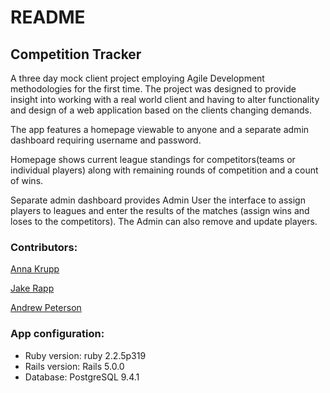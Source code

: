 # README

## Competition Tracker
A three day mock client project employing Agile Development methodologies for the first time. The project was designed to provide insight into working with a real world client and having to alter functionality and design of a web application based on the clients changing demands.

The app features a homepage viewable to anyone and a separate admin dashboard requiring username and password.

  Homepage shows current league standings for competitors(teams or individual players) along with remaining rounds of competition and a count of wins.

  Separate admin dashboard provides Admin User the interface to assign players to leagues and enter the results of the matches (assign wins and loses to the competitors). The Admin can also remove and update players.

### Contributors:
[Anna Krupp](https://github.com/cherchezlafemme)

[Jake Rapp](https://github.com/J-Rapp)

[Andrew Peterson](https://github.com/ajpeterson)


### App configuration:
* Ruby version: ruby 2.2.5p319
* Rails version: Rails 5.0.0
* Database: PostgreSQL 9.4.1
